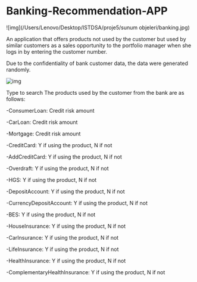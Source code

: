 # Banking-Recommendation-APP

![img](/Users/Lenovo/Desktop/ISTDSA/proje5/sunum objeleri/banking.jpg)

An application that offers products not used by the customer but used by similar customers as a sales opportunity to the portfolio manager when she logs in by entering the customer number.

Due to the confidentiality of bank customer data, the data were generated randomly.


![img](https://files.realpython.com/media/random_data_watermark.576078a4008d.jpg)


Type to search
The products used by the customer from the bank are as follows:

-ConsumerLoan: Credit risk amount

-CarLoan: Credit risk amount

-Mortgage: Credit risk amount

-CreditCard: Y if using the product, N if not

-AddCreditCard: Y if using the product, N if not

-Overdraft: Y if using the product, N if not

-HGS: Y if using the product, N if not

-DepositAccount: Y if using the product, N if not

-CurrencyDepositAccount: Y if using the product, N if not

-BES: Y if using the product, N if not

-HouseInsurance: Y if using the product, N if not

-CarInsurance: Y if using the product, N if not

-LifeInsurance: Y if using the product, N if not

-HealthInsurance: Y if using the product, N if not

-ComplementaryHealthInsurance: Y if using the product, N if not
